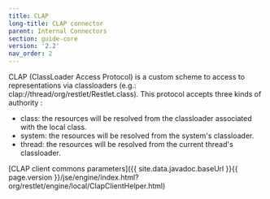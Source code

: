 ```yaml
---
title: CLAP
long-title: CLAP connector
parent: Internal Connectors
section: guide-core
version: '2.2'
nav_order: 2
---
```

CLAP (ClassLoader Access Protocol) is a custom scheme to access to
representations via classloaders (e.g.:
clap://thread/org/restlet/Restlet.class). This protocol accepts three
kinds of authority :

-   class: the resources will be resolved from the classloader
    associated with the local class.
-   system: the resources will be resolved from the system's
    classloader.
-   thread: the resources will be resolved from the current thread's
    classloader.

[CLAP client commons
parameters]({{ site.data.javadoc.baseUrl }}{{ page.version }}/jse/engine/index.html?org/restlet/engine/local/ClapClientHelper.html)
